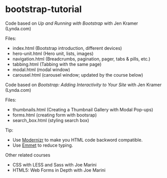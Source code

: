 bootstrap-tutorial
==================

Code based on _Up and Running with Bootstrap_ with Jen Kramer (Lynda.com)

Files:

- index.html (Bootstrap introduction, different devices)
- hero-unit.html (Hero unit, lists, images)
- navigation.html (Breadcrumbs, pagination, pager, tabs & pills, etc.)
- tabbing.html (Tabbing with the same page)
- modal.html (modal window)
- carousel.html (carousel window; updated by the course below)


Code based on _Bootstrap: Adding Interactivity to Your Site_ with Jen Kramer (Lynda.com)

Files:

- thumbnails.html (Creating a Thumbnail Gallery with Modal Pop-ups)
- forms.html (creating form with bootsrap)
- search_box.html (styling search box)

Tip: 

- Use [Modernizr](http://modernizr.com/) to make you HTML code backword compatible.
- Use [Emmet](http://emmet.io/) to reduce typing.

Other related courses

- CSS with LESS and Sass with Joe Marini
- HTML5: Web Forms in Depth with Joe Marini
